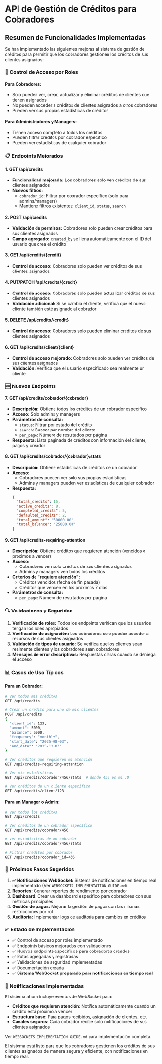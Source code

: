# API de Gestión de Créditos para Cobradores

## Resumen de Funcionalidades Implementadas

Se han implementado las siguientes mejoras al sistema de gestión de créditos para permitir que los cobradores gestionen los créditos de sus clientes asignados:

### 🔐 **Control de Acceso por Roles**

#### **Para Cobradores:**
- Solo pueden ver, crear, actualizar y eliminar créditos de clientes que tienen asignados
- No pueden acceder a créditos de clientes asignados a otros cobradores
- Pueden ver sus propias estadísticas de créditos

#### **Para Administradores y Managers:**
- Tienen acceso completo a todos los créditos
- Pueden filtrar créditos por cobrador específico
- Pueden ver estadísticas de cualquier cobrador

### 📋 **Endpoints Mejorados**

#### **1. GET /api/credits** 
- **Funcionalidad mejorada:** Los cobradores solo ven créditos de sus clientes asignados
- **Nuevos filtros:**
  - `cobrador_id`: Filtrar por cobrador específico (solo para admins/managers)
  - Mantiene filtros existentes: `client_id`, `status`, `search`

#### **2. POST /api/credits**
- **Validación de permisos:** Cobradores solo pueden crear créditos para sus clientes asignados
- **Campo agregado:** `created_by` se llena automáticamente con el ID del usuario que crea el crédito

#### **3. GET /api/credits/{credit}**
- **Control de acceso:** Cobradores solo pueden ver créditos de sus clientes asignados

#### **4. PUT/PATCH /api/credits/{credit}**
- **Control de acceso:** Cobradores solo pueden actualizar créditos de sus clientes asignados
- **Validación adicional:** Si se cambia el cliente, verifica que el nuevo cliente también esté asignado al cobrador

#### **5. DELETE /api/credits/{credit}**
- **Control de acceso:** Cobradores solo pueden eliminar créditos de sus clientes asignados

#### **6. GET /api/credits/client/{client}**
- **Control de acceso mejorado:** Cobradores solo pueden ver créditos de sus clientes asignados
- **Validación:** Verifica que el usuario especificado sea realmente un cliente

### 🆕 **Nuevos Endpoints**

#### **7. GET /api/credits/cobrador/{cobrador}**
- **Descripción:** Obtiene todos los créditos de un cobrador específico
- **Acceso:** Solo admins y managers
- **Parámetros de consulta:**
  - `status`: Filtrar por estado del crédito
  - `search`: Buscar por nombre del cliente
  - `per_page`: Número de resultados por página
- **Respuesta:** Lista paginada de créditos con información del cliente, pagos y creador

#### **8. GET /api/credits/cobrador/{cobrador}/stats**
- **Descripción:** Obtiene estadísticas de créditos de un cobrador
- **Acceso:** 
  - Cobradores pueden ver solo sus propias estadísticas
  - Admins y managers pueden ver estadísticas de cualquier cobrador
- **Respuesta:**
  ```json
  {
    "total_credits": 15,
    "active_credits": 8,
    "completed_credits": 5,
    "defaulted_credits": 2,
    "total_amount": "50000.00",
    "total_balance": "25000.00"
  }
  ```

#### **9. GET /api/credits-requiring-attention**
- **Descripción:** Obtiene créditos que requieren atención (vencidos o próximos a vencer)
- **Acceso:** 
  - Cobradores ven solo créditos de sus clientes asignados
  - Admins y managers ven todos los créditos
- **Criterios de "requiere atención":**
  - Créditos vencidos (fecha de fin pasada)
  - Créditos que vencen en los próximos 7 días
- **Parámetros de consulta:**
  - `per_page`: Número de resultados por página

### 🔍 **Validaciones y Seguridad**

1. **Verificación de roles:** Todos los endpoints verifican que los usuarios tengan los roles apropiados
2. **Verificación de asignación:** Los cobradores solo pueden acceder a recursos de sus clientes asignados
3. **Validación de tipos de usuario:** Se verifica que los clientes sean realmente clientes y los cobradores sean cobradores
4. **Mensajes de error descriptivos:** Respuestas claras cuando se deniega el acceso

### 📊 **Casos de Uso Típicos**

#### **Para un Cobrador:**
```bash
# Ver todos mis créditos
GET /api/credits

# Crear un crédito para uno de mis clientes
POST /api/credits
{
  "client_id": 123,
  "amount": 5000,
  "balance": 5000,
  "frequency": "monthly",
  "start_date": "2025-08-03",
  "end_date": "2025-12-03"
}

# Ver créditos que requieren mi atención
GET /api/credits-requiring-attention

# Ver mis estadísticas
GET /api/credits/cobrador/456/stats  # donde 456 es mi ID

# Ver créditos de un cliente específico
GET /api/credits/client/123
```

#### **Para un Manager o Admin:**
```bash
# Ver todos los créditos
GET /api/credits

# Ver créditos de un cobrador específico
GET /api/credits/cobrador/456

# Ver estadísticas de un cobrador
GET /api/credits/cobrador/456/stats

# Filtrar créditos por cobrador
GET /api/credits?cobrador_id=456
```

### 🚀 **Próximos Pasos Sugeridos**

1. **✅ Notificaciones WebSocket:** Sistema de notificaciones en tiempo real implementado (Ver `WEBSOCKETS_IMPLEMENTATION_GUIDE.md`)
2. **Reportes:** Generar reportes de rendimiento por cobrador
3. **Dashboard:** Crear un dashboard específico para cobradores con sus métricas principales
4. **Gestión de pagos:** Mejorar la gestión de pagos con las mismas restricciones por rol
5. **Auditoría:** Implementar logs de auditoría para cambios en créditos

### ✅ **Estado de Implementación**

- ✅ Control de acceso por roles implementado
- ✅ Endpoints básicos mejorados con validaciones
- ✅ Nuevos endpoints específicos para cobradores creados
- ✅ Rutas agregadas y registradas
- ✅ Validaciones de seguridad implementadas
- ✅ Documentación creada
- ✅ **Sistema WebSocket preparado para notificaciones en tiempo real**

### 🔔 **Notificaciones Implementadas**

El sistema ahora incluye eventos de WebSocket para:
- **Créditos que requieren atención**: Notifica automáticamente cuando un crédito está próximo a vencer
- **Estructura base**: Para pagos recibidos, asignación de clientes, etc.
- **Canales seguros**: Cada cobrador recibe solo notificaciones de sus clientes asignados

Ver `WEBSOCKETS_IMPLEMENTATION_GUIDE.md` para implementación completa.

El sistema está listo para que los cobradores gestionen los créditos de sus clientes asignados de manera segura y eficiente, con notificaciones en tiempo real.
